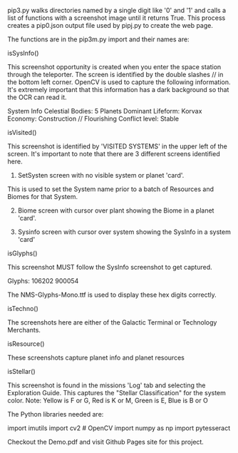 pip3.py walks directories named by a single digit like '0' and '1' and calls a list of functions with a screenshot image until it returns True. This process creates a pip0.json output file used by pipj.py to create the web page. 

The functions are in the pip3m.py import and their names are:

isSysInfo()

This screenshot opportunity is created when you enter the space station through the teleporter. The screen is identified by the double slashes // in the bottom left corner. OpenCV is used to capture the following information. It's extremely important that this information has a dark background so that the OCR can read it.

System Info
 Celestial Bodies: 5 Planets
 Dominant Lifeform: Korvax
 Economy: Construction // Flourishing
 Conflict level: Stable

isVisited()

This screenshot is identified by 'VISITED SYSTEMS' in the upper left of the screen. It's important to note that there are 3 different screens identified here. 

1. SetSysten screen with no visible system or planet 'card'.

This is used to set the System name prior to a batch of Resources and Biomes for that System.

2. Biome screen with cursor over plant showing the Biome in a planet 'card'.

3. Sysinfo screen with cursor over system showing the SysInfo in a system 'card'

isGlyphs()

This screenshot MUST follow the SysInfo screenshot to get captured.

Glyphs: 106202 900054

The NMS-Glyphs-Mono.ttf is used to display these hex digits correctly.

isTechno()

The screenshots here are either of the Galactic Terminal or Technology Merchants.

isResource()

These screenshots capture planet info and planet resources

isStellar()

This screenshot is found in the missions 'Log' tab and selecting the Exploration Guide.
This captures the "Stellar Classification" for the system color.
Note: Yellow is F or G, Red is K or M, Green is E, Blue is B or O 

The Python libraries needed are:

import imutils
import cv2 # OpenCV
import numpy as np
import pytesseract

Checkout the Demo.pdf and visit Github Pages site for this project.
